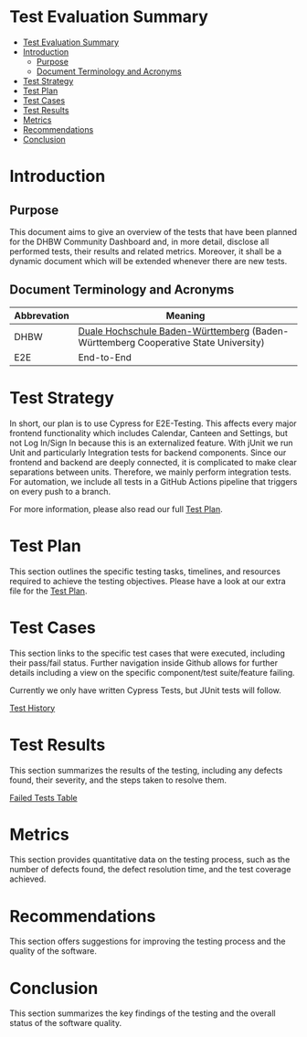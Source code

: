 # Test Evaluation Summary

- [Test Evaluation Summary](#test-evaluation-summary)
- [Introduction](#introduction)
  - [Purpose](#purpose)
  - [Document Terminology and Acronyms](#document-terminology-and-acronyms)
- [Test Strategy](#test-strategy)
- [Test Plan](#test-plan)
- [Test Cases](#test-cases)
- [Test Results](#test-results)
- [Metrics](#metrics)
- [Recommendations](#recommendations)
- [Conclusion](#conclusion)

# Introduction

## Purpose
This document aims to give an overview of the tests that have been planned for the DHBW Community Dashboard and, in more detail, disclose all performed tests, their results and related metrics. Moreover, it shall be a dynamic document which will be extended whenever there are new tests.


## Document Terminology and Acronyms
| Abbrevation | Meaning                                                                                                               |
| ----------- | --------------------------------------------------------------------------------------------------------------------- |
| DHBW        | [Duale Hochschule Baden-Württemberg](https://www.dhbw.de/startseite) (Baden-Württemberg Cooperative State University) |
| E2E         | End-to-End                                                                                                            |

# Test Strategy
In short, our plan is to use Cypress for E2E-Testing. This affects every major frontend functionality which includes Calendar, Canteen and Settings, but not Log In/Sign In because this is an externalized feature. With jUnit we run Unit and particularly Integration tests for backend components. Since our frontend and backend are deeply connected, it is complicated to make clear separations between units. Therefore, we mainly perform integration tests. For automation, we include all tests in a GitHub Actions pipeline that triggers on every push to a branch.

For more information, please also read our full [Test Plan](../test_plan/test_plan.md).

# Test Plan
This section outlines the specific testing tasks, timelines, and resources required to achieve the testing objectives. Please have a look at our extra file for the [Test Plan](../test_plan/test_plan.md).

# Test Cases
This section links to the specific test cases that were executed, including their pass/fail status. Further navigation inside Github allows for further details including a view on the specific component/test suite/feature failing. 

Currently we only have written Cypress Tests, but JUnit tests will follow.

[Test History](https://github.com/clueless-capybaras/dhbw-community-dashboard/actions/workflows/tests.yml)

# Test Results
This section summarizes the results of the testing, including any defects found, their severity, and the steps taken to resolve them.

[Failed Tests Table](failed_tests.md)

# Metrics
This section provides quantitative data on the testing process, such as the number of defects found, the defect resolution time, and the test coverage achieved. 

# Recommendations
This section offers suggestions for improving the testing process and the quality of the software. 

# Conclusion
This section summarizes the key findings of the testing and the overall status of the software quality.